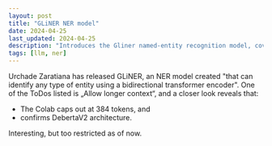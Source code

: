```yaml
---
layout: post
title: "GLiNER NER model"
date: 2024-04-25
last_updated: 2024-04-25
description: "Introduces the Gliner named-entity recognition model, covering training data, architecture, evaluation benchmarks, and real-world deployment considerations."
tags: [llm, ner]
---
```


Urchade Zaratiana has released GLiNER, an NER model created "that can identify any type of entity using a bidirectional transformer encoder". One of the ToDos listed is „Allow longer context“, and a closer look reveals that:
 * The Colab caps out at 384 tokens, and
 * confirms DebertaV2 architecture.

Interesting, but too restricted as of now.